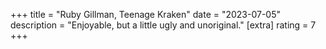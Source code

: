 +++
title = "Ruby Gillman, Teenage Kraken"
date = "2023-07-05"
description = "Enjoyable, but a little ugly and unoriginal."
[extra]
rating = 7
+++
